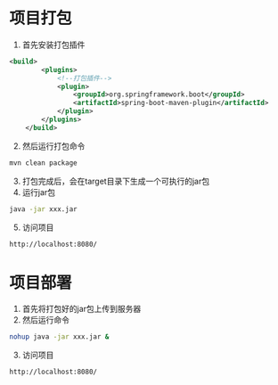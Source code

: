 # 项目打包
1. 首先安装打包插件
```xml
<build>
        <plugins>
            <!--打包插件-->
            <plugin>
                <groupId>org.springframework.boot</groupId>
                <artifactId>spring-boot-maven-plugin</artifactId>
            </plugin>
        </plugins>
    </build>
```
2. 然后运行打包命令
```bash
mvn clean package
```
3. 打包完成后，会在target目录下生成一个可执行的jar包
4. 运行jar包
```bash
java -jar xxx.jar
```
5. 访问项目
```bash
http://localhost:8080/
```

# 项目部署
1. 首先将打包好的jar包上传到服务器
2. 然后运行命令
```bash
nohup java -jar xxx.jar &
```
3. 访问项目
```bash
http://localhost:8080/
```
